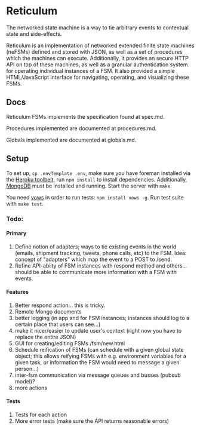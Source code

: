 # Reticulum

The networked state machine is a way to tie arbitrary events to contextual state and side-effects.

Reticulum is an implementation of networked extended finite state machines (neFSMs) defined and stored with JSON, as well as a set of procedures which the machines can execute. Additionally, it provides an secure HTTP API on top of these machines, as well as a granular authentication system for operating individual instances of a FSM. It also provided a simple HTML/JavaScript interface for navigating, operating, and visualizing these FSMs.

## Docs

Reticulum FSMs implements the specification found at spec.md.

Procedures implemented are documented at procedures.md.

Globals implemented are documented at globals.md.

## Setup

To set up, `cp .envTemplate .env`, make sure you have foreman installed via the [Heroku toolbelt](https://toolbelt.heroku.com/), run `npm install` to install dependencies. Additionally, [MongoDB](http://www.mongodb.org/) must be installed and running. Start the server with `make`.

You need [vows](http://vowsjs.org/) in order to run tests: `npm install vows -g`. Run test suite with `make test`.


### Todo: 
#### Primary
1. Define notion of adapters; ways to tie existing events in the world (emails, shipment tracking, tweets, phone calls, etc) to the FSM. Idea: concept of "adapters" which map the event to a POST to /send.
1. Refine API-abiity of FSM instances with respond method and others... should be able to communicate more information with a FSM with events.

#### Features
1. Better respond action... this is tricky.
1. Remote Mongo documents
1. better logging (in app and for FSM instances; instances should log to a certain place that users can see...)
1. make it nicer/easier to update user's context (right now you have to replace the entire JSON)
1. GUI for creating/editing FSMs /fsm/new.html
1. Schedule reification of FSMs (can schedule with a given global state object; this
   allows reifying FSMs with e.g. environment variables for a given task, or information
   the FSM would need to message a given person...)
1. inter-fsm communication via message queues and busses (pubsub model)?
1. more actions

#### Tests
1. Tests for each action
1. More error tests (make sure the API returns reasonable errors)
